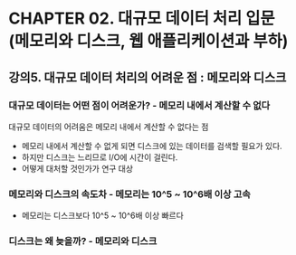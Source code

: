 # CHAPTER 02. 대규모 데이터 처리 입문(메모리와 디스크, 웹 애플리케이션과 부하)
## 강의5. 대규모 데이터 처리의 어려운 점 : 메모리와 디스크
### 대규모 데이터는 어떤 점이 어려운가? - 메모리 내에서 계산할 수 없다
대규모 데이터의 어려움은 메모리 내에서 계산할 수 없다는 점
- 메모리 내에서 계산할 수 없게 되면 디스크에 있는 데이터를 검색할 필요가 있다.
- 하지만 디스크는 느리므로 I/O에 시간이 걸린다.
- 어떻게 대처할 것인가가 연구 대상

### 메모리와 디스크의 속도차 - 메모리는 10^5 ~ 10^6배 이상 고속
- 메모리는 디스크보다 10^5 ~ 10^6배 이상 빠르다

### 디스크는 왜 늦을까? - 메모리와 디스크


